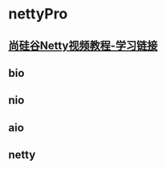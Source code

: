 # nettyPro
## [尚硅谷Netty视频教程-学习链接](https://www.bilibili.com/video/BV1DJ411m7NR?p=32&spm_id_from=pageDriver)


## bio
## nio
## aio
## netty
